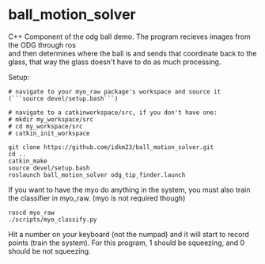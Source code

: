 # ball_motion_solver

C++ Component of the odg ball demo. The program recieves images from the ODG through ros  
and then determines where the ball is and sends that coordinate back to the glass, that way the glass
doesn't have to do as much processing.  
  
Setup:  
```
# navigate to your myo_raw package's workspace and source it (```source devel/setup.bash```)  
  
# navigate to a catkinworkspace/src, if you don't have one:  
# mkdir my_workspace/src  
# cd my_workspace/src  
# catkin_init_workspace  
  
git clone https://github.com/idkm23/ball_motion_solver.git  
cd ..  
catkin_make  
source devel/setup.bash  
roslaunch ball_motion_solver odg_tip_finder.launch 
```  
  
If you want to have the myo do anything in the system, you must also train the classifier in myo_raw.
(myo is not required though)  
```
roscd myo_raw  
./scripts/myo_classify.py
```  
Hit a number on your keyboard (not the numpad) and it will start to record points (train the system).
For this program, 1 should be squeezing, and 0 should be not squeezing.
